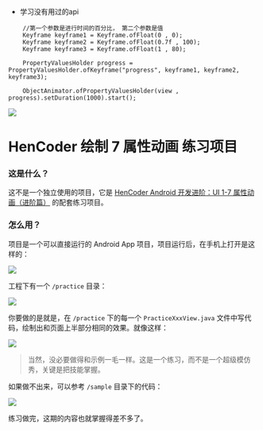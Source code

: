 
- 学习没有用过的api

```
    //第一个参数是进行时间的百分比， 第二个参数是值
    Keyframe keyframe1 = Keyframe.ofFloat(0 , 0);
    Keyframe keyframe2 = Keyframe.ofFloat(0.7f , 100);
    Keyframe keyframe3 = Keyframe.ofFloat(1 , 80);

    PropertyValuesHolder progress = PropertyValuesHolder.ofKeyframe("progress", keyframe1, keyframe2, keyframe3);

    ObjectAnimator.ofPropertyValuesHolder(view , progress).setDuration(1000).start();
```

![](images/icon.png)

HenCoder 绘制 7 属性动画 练习项目
===

### 这是什么？

这不是一个独立使用的项目，它是 [HenCoder Android 开发进阶：UI 1-7 属性动画（进阶篇）](http://hencoder.com/ui-1-7) 的配套练习项目。

### 怎么用？

项目是一个可以直接运行的 Android App 项目，项目运行后，在手机上打开是这样的：

![](images/preview.png)

工程下有一个 `/practice` 目录：

![](images/project_practice.png)

你要做的是就是，在 `/practice` 下的每一个 `PracticeXxxView.java` 文件中写代码，绘制出和页面上半部分相同的效果。就像这样：

![](images/preview_after.png)

> 当然，没必要做得和示例一毛一样。这是一个练习，而不是一个超级模仿秀，关键是把技能掌握。

如果做不出来，可以参考 `/sample` 目录下的代码：

![](images/project_sample.png)

练习做完，这期的内容也就掌握得差不多了。
